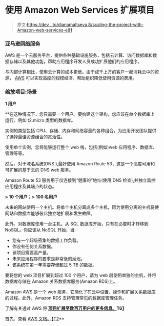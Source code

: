 # 使用 Amazon Web Services 扩展项目

> 原文:[https://dev . to/dianamaltseva 8/scaling-the-project-with-Amazon-web-services-e81](https://dev.to/dianamaltseva8/scaling-the-project-with-amazon-web-services-e81)

### 亚马逊网络服务

AWS 是一个云服务平台，提供各种基础设施服务，包括云计算、访问数据库和数据存储以及其他功能，帮助应用程序开发人员成功扩展他们的应用程序。

与内部计算相比，使用云计算的成本更低。由于成千上万的客户一起消耗云中的资源， [AWS](https://aws.amazon.com/?nc1=h_ls) 可以实现高度的规模经济，帮助组织降低使用资源的费用。

### 缩放项目:场景

**1 用户**

 **在这种情况下，您只需要一个用户。要构建这个架构，您应该在单个数据库上运行，例如 t2.micro 类型的数据库。

实例的类型包括 CPU、存储、内存和网络容量的各种组合，为应用开发团队提供了选择最佳资源组合的灵活性。

使用单个实例，您将能够运行整个 web 栈，包括(例如)web 应用程序、数据库、管理等等。

然后，对于域名系统(DNS ),最好使用 Amazon Route 53，这是一个高度可用和可扩展的基于云的 DNS web 服务。

Amazon Route 53 服务用于仅连接到“健康的”地址(使用 DNS 检查),并独立监控应用程序及其端点的状态。

**> 10 个用户；> 100 名用户**

未来的网站使用一个主机。将单个主机分离成多个主机，因为使用分离的主机将使网站和数据库能够彼此独立地扩展和发生故障。

此外，对数据库使用一台主机。从 SQL 数据库开始，只有在必要时才转移到 NoSQL。你应该从 NoSQL 开始，当:

*   您有一个超级密集的数据工作负载。
*   你没有任何关系数据。
*   该项目需要高产量。
*   未来应用程序的要求是非常低的延迟。
*   该系统在第一年需要存储超过 5 TB 的数据。

要将您的 web 项目扩展到超过 100 个用户，请为 web 层使用单独的主机，并将数据库存储在 Amazon 关系数据库服务(Amazon RDS)上。

Amazon AWS 是一个 web 服务，它简化了在云中设置、操作和扩展关系数据库的过程。此外，Amazon RDS 支持管理常见的数据库管理任务。

了解有关通过 AWS 将 **[项目扩展至数百万用户的更多信息。](https://smartym.pro/blog/software-project-development-how-to-scale-your-application-with-amazon-web-services/)T6】**

首先，查看 [AWS 文档。【T2](https://aws.amazon.com/documentation/?nc2=h_ql_d)**
